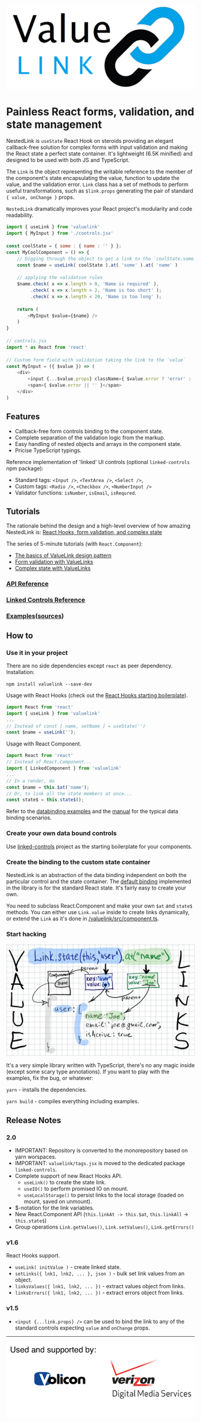 ![logo](/images/value-link-logo.png)

# Painless React forms, validation, and state management

NestedLink is `useState` React Hook on steroids providing an elegant callback-free solution for complex forms with input validation and making the React state a perfect state container. It's lightweight (6.5K minified) and designed to be used with both JS and TypeScript.

The `Link` is the object representing the writable reference to the member of the component's state encapsulating the value, function to update the value, and the validation error. `Link` class has a set of methods to perform useful transformations, such as `$link.props` generating the pair of standard `{ value, onChange }` props.

`NestedLink` dramatically improves your React project's modularity and code readability.

```javascript
import { useLink } from 'valuelink'
import { MyInput } from './controls.jsx'

const coolState = { some : { name : '' } };
const MyCoolComponent = () => {
    // Digging through the object to get a link to the `coolState.some.name`
    const $name = useLink( coolState ).at( 'some' ).at( 'name' )
    
    // applying the validation rules
    $name.check( x => x.length > 0, 'Name is required' ),
         .check( x => x.length > 2, 'Name is too short' );
         .check( x => x.length < 20, 'Name is too long' );

    return (
        <MyInput $value={$name} />
    )
}

// controls.jsx
import * as React from 'react'

// Custom form field with validation taking the link to the `value`
const MyInput = ({ $value }) => (
    <div>
        <input {...$value.props} className={ $value.error ? 'error' : '' } />
        <span>{ $value.error || '' }</span>
    </div>
)
```

## Features

- Callback-free form controls binding to the component state.
- Complete separation of the validation logic from the markup.
- Easy handling of nested objects and arrays in the component state.
- Pricise TypeScript typings.

Reference implementation of 'linked' UI controls (optional `linked-controls` npm package):

- Standard tags: `<Input />`, `<TextArea />`, `<Select />`,
- Custom tags: `<Radio />`, `<Checkbox />`, `<NumberInput />`
- Validator functions: `isNumber`, `isEmail`, `isRequred`.

## Tutorials

The rationale behind the design and a high-level overview of how amazing NestedLink is: [React Hooks, form validation, and complex state](https://itnext.io/react-hooks-and-two-way-data-binding-dd4210f0ed94)

The series of 5-minute tutorials (with `React.Component`):

- [The basics of ValueLink design pattern](https://medium.com/@gaperton/managing-state-and-forms-with-react-part-1-12eacb647112#.j7sqgkj88)
- [Form validation with ValueLinks](https://medium.com/@gaperton/react-forms-with-value-links-part-2-validation-9d1ba78f8e49#.nllbm4cr7)
- [Complex state with ValueLinks](https://medium.com/@gaperton/state-and-forms-in-react-part-3-handling-the-complex-state-acf369244d37#.x0fjcxljo)

### [API Reference](/valuelink/README.md)

### [Linked Controls Reference](/linked-controls/README.md)

### [Examples](https://volicon.github.io/NestedLink)([sources](/examples/))

## How to

### Use it in your project

There are no side dependencies except `react` as peer dependency. Installation:

`npm install valuelink --save-dev`

Usage with React Hooks (check out the [React Hooks starting boilerplate](/examples/babel-starter)).

```javascript
import React from 'react'
import { useLink } from 'valuelink'
...
// Instead of const [ name, setName ] = useState('')
const $name = useLink('');
```

Usage with React Component.

```javascript
import React from 'react'
// Instead of React.Component...
import { LinkedComponent } from 'valuelink'
...
// In a render, do
const $name = this.$at('name');
// Or, to link all the state members at once...
const state$ = this.state$();
```

Refer to the [databinding examples](/examples/databinding) and the [manual](/linked-controls/README.md) for the typical data binding scenarios.

### Create your own data bound controls

Use [linked-controls](/linked-controls) project as the starting boilerplate for your components.

### Create the binding to the custom state container

NestedLink is an abstraction of the data binding independent on both the particular control and the state container. The [default binding](/valuelink/src/component.ts) implemented
in the library is for the standard React state. It's fairly easy to create your own.

You need to subclass React.Component and make your own `$at` and `state$` methods.
You can either use `Link.value` inside to create links dynamically, or extend the `Link` as it's done in [/valuelink/src/component.ts](/valuelink/src/component.ts).

### Start hacking

![design](/images/valuelinks.jpg)

It's a very simple library written with TypeScript, there's no any magic inside (except some scary type annotations). If you want to play with the examples, fix the bug, or whatever:

`yarn` - installs the dependencies.

`yarn build` - compiles everything including examples.

## Release Notes
### 2.0

- IMPORTANT: Repository is converted to the monorepository based on yarn worspaces.
- IMPORTANT: `valuelink/tags.jsx` is moved to the dedicated package `linked-controls`.
- Complete support of new React Hooks API.
    - `useLink()` to create the state link.
    - `useIO()` to perform promised IO on mount.
    - `useLocalStorage()` to persist links to the local storage (loaded on mount, saved on unmount).
- $-notation for the link variables.
- New React.Component API (`this.linkAt -> this.$at`, `this.linkAll` -> `this.state$`)
- Group operations `Link.getValues()`, `Link.setValues()`, `Link.getErrors()`

### v1.6

React Hooks support.

- `useLink( initValue )` - create linked state.
- `setLinks({ lnk1, lnk2, ... }, json )` - bulk set link values from an object.
- `linksValues({ lnk1, lnk2, ... })` - extract values object from links.
- `linksErrors({ lnk1, lnk2, ... })` - extract errors object from links.

### v1.5

- `<input {...link.props} />` can be used to bind the link to any of the standard controls expecting `value` and `onChange` props.

---
![usedby](/images/usedby.png)
